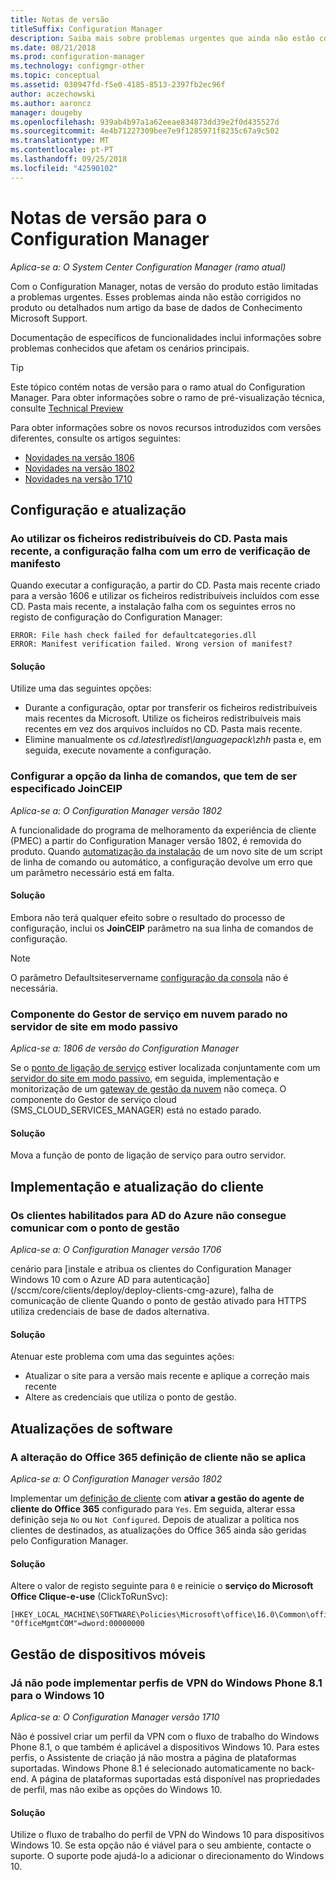 ```yaml
---
title: Notas de versão
titleSuffix: Configuration Manager
description: Saiba mais sobre problemas urgentes que ainda não estão corrigidos no produto ou abordados num artigo da base de dados de conhecimento Support da Microsoft.
ms.date: 08/21/2018
ms.prod: configuration-manager
ms.technology: configmgr-other
ms.topic: conceptual
ms.assetid: 030947fd-f5e0-4185-8513-2397fb2ec96f
author: aczechowski
ms.author: aaroncz
manager: dougeby
ms.openlocfilehash: 939ab4b97a1a62eeae834873dd39e2f0d435527d
ms.sourcegitcommit: 4e4b71227309bee7e9f1285971f8235c67a9c502
ms.translationtype: MT
ms.contentlocale: pt-PT
ms.lasthandoff: 09/25/2018
ms.locfileid: "42590102"
---
```

# <a name="release-notes-for-configuration-manager"></a>Notas de versão para o Configuration Manager

*Aplica-se a: O System Center Configuration Manager (ramo atual)*

Com o Configuration Manager, notas de versão do produto estão limitadas a problemas urgentes. Esses problemas ainda não estão corrigidos no produto ou detalhados num artigo da base de dados de Conhecimento Microsoft Support.  

Documentação de específicos de funcionalidades inclui informações sobre problemas conhecidos que afetam os cenários principais.  

> [!TIP]  
>  Este tópico contém notas de versão para o ramo atual do Configuration Manager. Para obter informações sobre o ramo de pré-visualização técnica, consulte [Technical Preview](/sccm/core/get-started/technical-preview)  

Para obter informações sobre os novos recursos introduzidos com versões diferentes, consulte os artigos seguintes:
- [Novidades na versão 1806](/sccm/core/plan-design/changes/whats-new-in-version-1806)  
- [Novidades na versão 1802](/sccm/core/plan-design/changes/whats-new-in-version-1802)
- [Novidades na versão 1710](/sccm/core/plan-design/changes/whats-new-in-version-1710)



## <a name="setup-and-upgrade"></a>Configuração e atualização  


### <a name="when-using-redistributable-files-from-the-cdlatest-folder-setup-fails-with-a-manifest-verification-error"></a>Ao utilizar os ficheiros redistribuíveis do CD. Pasta mais recente, a configuração falha com um erro de verificação de manifesto
<!-- 510080, 490569  -->

Quando executar a configuração, a partir do CD. Pasta mais recente criado para a versão 1606 e utilizar os ficheiros redistribuíveis incluídos com esse CD. Pasta mais recente, a instalação falha com os seguintes erros no registo de configuração do Configuration Manager:

  `ERROR: File hash check failed for defaultcategories.dll`  
  `ERROR: Manifest verification failed. Wrong version of manifest?`

#### <a name="workaround"></a>Solução
Utilize uma das seguintes opções:
 - Durante a configuração, optar por transferir os ficheiros redistribuíveis mais recentes da Microsoft. Utilize os ficheiros redistribuíveis mais recentes em vez dos arquivos incluídos no CD. Pasta mais recente.
 - Elimine manualmente os *cd.latest\redist\languagepack\zhh* pasta e, em seguida, execute novamente a configuração.


### <a name="setup-command-line-option-joinceip-must-be-specified"></a>Configurar a opção da linha de comandos, que tem de ser especificado JoinCEIP
<!--510806-->
*Aplica-se a: O Configuration Manager versão 1802*

A funcionalidade do programa de melhoramento da experiência de cliente (PMEC) a partir do Configuration Manager versão 1802, é removida do produto. Quando [automatização da instalação](/sccm/core/servers/deploy/install/command-line-options-for-setup) de um novo site de um script de linha de comando ou automático, a configuração devolve um erro que um parâmetro necessário está em falta. 

#### <a name="workaround"></a>Solução
Embora não terá qualquer efeito sobre o resultado do processo de configuração, inclui os **JoinCEIP** parâmetro na sua linha de comandos de configuração.

 > [!Note]  
 > O parâmetro Defaultsiteservername [configuração da consola](/sccm/core/servers/deploy/install/install-consoles) não é necessária.


### <a name="cloud-service-manager-component-stopped-on-site-server-in-passive-mode"></a>Componente do Gestor de serviço em nuvem parado no servidor de site em modo passivo
<!--VSO 2858826, SCCMDocs issue 772-->
*Aplica-se a: 1806 de versão do Configuration Manager*

Se o [ponto de ligação de serviço](/sccm/core/servers/deploy/configure/about-the-service-connection-point) estiver localizada conjuntamente com um [servidor do site em modo passivo](/sccm/core/servers/deploy/configure/site-server-high-availability), em seguida, implementação e monitorização de um [gateway de gestão da nuvem](/sccm/core/clients/manage/cmg/plan-cloud-management-gateway) não começa. O componente do Gestor de serviço cloud (SMS_CLOUD_SERVICES_MANAGER) está no estado parado.

#### <a name="workaround"></a>Solução
Mova a função de ponto de ligação de serviço para outro servidor.



<!-- ## Backup and recovery  -->


## <a name="client-deployment-and-upgrade"></a>Implementação e atualização do cliente

### <a name="azure-ad-enabled-clients-cant-communicate-with-management-point"></a>Os clientes habilitados para AD do Azure não consegue comunicar com o ponto de gestão
<!--501089-->
*Aplica-se a: O Configuration Manager versão 1706* 
 <!--also fixed in 1710 HFRU--> cenário para [instale e atribua os clientes do Configuration Manager Windows 10 com o Azure AD para autenticação](/sccm/core/clients/deploy/deploy-clients-cmg-azure), falha de comunicação de cliente Quando o ponto de gestão ativado para HTTPS utiliza credenciais de base de dados alternativa. 

#### <a name="workaround"></a>Solução
Atenuar este problema com uma das seguintes ações:
- Atualizar o site para a versão mais recente e aplique a correção mais recente
- Altere as credenciais que utiliza o ponto de gestão.


<!-- ## Operating system deployment  -->



## <a name="software-updates"></a>Atualizações de software

### <a name="changing-office-365-client-setting-doesnt-apply"></a>A alteração do Office 365 definição de cliente não se aplica 
<!--511551-->
*Aplica-se a: O Configuration Manager versão 1802*  

Implementar um [definição de cliente](/sccm/core/clients/deploy/about-client-settings#enable-management-of-the-office-365-client-agent) com **ativar a gestão do agente de cliente do Office 365** configurado para `Yes`. Em seguida, alterar essa definição seja `No` ou `Not Configured`. Depois de atualizar a política nos clientes de destinados, as atualizações do Office 365 ainda são geridas pelo Configuration Manager. 

#### <a name="workaround"></a>Solução
Altere o valor de registo seguinte para `0` e reinicie o **serviço do Microsoft Office Clique-e-use** (ClickToRunSvc):

```
[HKEY_LOCAL_MACHINE\SOFTWARE\Policies\Microsoft\office\16.0\Common\officeupdate]
"OfficeMgmtCOM"=dword:00000000
```



## <a name="mobile-device-management"></a>Gestão de dispositivos móveis  

### <a name="you-can-no-longer-deploy-windows-phone-81-vpn-profiles-to-windows-10"></a>Já não pode implementar perfis de VPN do Windows Phone 8.1 para o Windows 10
<!-- 503274  -->
*Aplica-se a: O Configuration Manager versão 1710*

Não é possível criar um perfil da VPN com o fluxo de trabalho do Windows Phone 8.1, o que também é aplicável a dispositivos Windows 10. Para estes perfis, o Assistente de criação já não mostra a página de plataformas suportadas. Windows Phone 8.1 é selecionado automaticamente no back-end. A página de plataformas suportadas está disponível nas propriedades de perfil, mas não exibe as opções do Windows 10.

#### <a name="workaround"></a>Solução
 Utilize o fluxo de trabalho do perfil de VPN do Windows 10 para dispositivos Windows 10. Se esta opção não é viável para o seu ambiente, contacte o suporte. O suporte pode ajudá-lo a adicionar o direcionamento do Windows 10.



<!-- ## Reports and monitoring    -->
<!-- ## Conditional access   -->
<!-- ## Endpoint Protection -->

